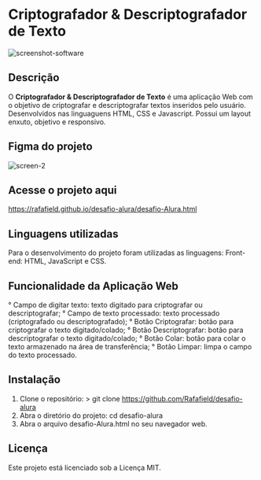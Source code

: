 # Criptografador & Descriptografador de Texto
![screenshot-software](https://github.com/user-attachments/assets/62e86d8f-fef4-4132-84ad-50eb5df379f8)

## Descrição
O **Criptografador & Descriptografador de Texto** é uma aplicação Web com o objetivo de criptografar e descriptografar textos inseridos pelo usuário. Desenvolvidos nas linguaguens HTML, CSS e Javascript.
Possui um layout enxuto, objetivo e responsivo.

## Figma do projeto
![screen-2](https://github.com/user-attachments/assets/52e26632-840a-4c57-9d1a-17ea518b6e43)

## Acesse o projeto aqui
https://rafafield.github.io/desafio-alura/desafio-Alura.html

## Linguagens utilizadas
Para o desenvolvimento do projeto foram utilizadas as linguagens:
Front-end: HTML, JavaScript e CSS. 

## Funcionalidade da Aplicação Web
° Campo de digitar texto: texto digitado para criptografar ou descriptografar;
° Campo de texto processado: texto processado (criptografado ou descriptografado);
° Botão Criptografar: botão para criptografar o texto digitado/colado;
° Botão Descriptografar: botão para descriptografar o texto digitado/colado;
° Botão Colar: botão para colar o texto armazenado na área de transferência;
° Botão Limpar: limpa o campo do texto processado.

## Instalação
1. Clone o repositório: > git clone https://github.com/Rafafield/desafio-alura
2. Abra o diretório do projeto: cd desafio-alura
3. Abra o arquivo desafio-Alura.html no seu navegador web.

## Licença
Este projeto está licenciado sob a Licença MIT.
